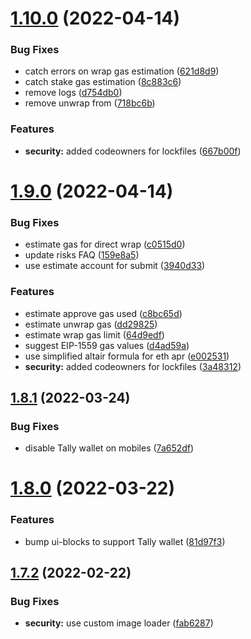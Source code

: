 # [1.10.0](https://github.com/lidofinance/staking-widget-ts/compare/1.9.0...1.10.0) (2022-04-14)


### Bug Fixes

* catch errors on wrap gas estimation ([621d8d9](https://github.com/lidofinance/staking-widget-ts/commit/621d8d9337084813b3dc83ac59d9044c81f2fb90))
* catch stake gas estimation ([8c883c6](https://github.com/lidofinance/staking-widget-ts/commit/8c883c60789a12f0b97609cebc0f292b2b11a134))
* remove logs ([d754db0](https://github.com/lidofinance/staking-widget-ts/commit/d754db0d760dbf6d09014d45da16b3fbd2498e4f))
* remove unwrap from ([718bc6b](https://github.com/lidofinance/staking-widget-ts/commit/718bc6b5b20c6ec45548e2de1e4b53d97b88ac2a))


### Features

* **security:** added codeowners for lockfiles ([667b00f](https://github.com/lidofinance/staking-widget-ts/commit/667b00feb36f50ee530fd4e8227ebb664e499d89))



# [1.9.0](https://github.com/lidofinance/staking-widget-ts/compare/1.8.1...1.9.0) (2022-04-14)


### Bug Fixes

* estimate gas for direct wrap ([c0515d0](https://github.com/lidofinance/staking-widget-ts/commit/c0515d0583c72b9c0aceb7b9f6abfa967339b49c))
* update risks FAQ ([159e8a5](https://github.com/lidofinance/staking-widget-ts/commit/159e8a5910e4199c1bafdfc8f800eb5369f57390))
* use estimate account for submit ([3940d33](https://github.com/lidofinance/staking-widget-ts/commit/3940d331328638bdebe9953601220072f943df17))


### Features

* estimate approve gas used ([c8bc65d](https://github.com/lidofinance/staking-widget-ts/commit/c8bc65d781d61b5ce10a0e30f69e99a8a6821a9d))
* estimate unwrap gas ([dd29825](https://github.com/lidofinance/staking-widget-ts/commit/dd298257ee4c5649a1e66f9d37cf97e8b3967412))
* estimate wrap gas limit ([64d9edf](https://github.com/lidofinance/staking-widget-ts/commit/64d9edf3f7ecc4b6a73cf6c12dee0065e8bce7e9))
* suggest EIP-1559 gas values ([d4ad59a](https://github.com/lidofinance/staking-widget-ts/commit/d4ad59a24bb1b1615f5a0339c7627948ce6c2f34))
* use simplified altair formula for eth apr ([e002531](https://github.com/lidofinance/staking-widget-ts/commit/e002531ffb8fc223fa4405059370bc5850b8bfa4))
* **security:** added codeowners for lockfiles ([3a48312](https://github.com/lidofinance/staking-widget-ts/commit/3a48312bd88d6aa9963f4dc57d5db9bb96ff950e))



## [1.8.1](https://github.com/lidofinance/staking-widget-ts/compare/1.8.0...1.8.1) (2022-03-24)


### Bug Fixes

* disable Tally wallet on mobiles ([7a652df](https://github.com/lidofinance/staking-widget-ts/commit/7a652dfefacb73e320cb100be477036ed4702ddb))



# [1.8.0](https://github.com/lidofinance/staking-widget-ts/compare/1.7.2...1.8.0) (2022-03-22)


### Features

* bump ui-blocks to support Tally wallet ([81d97f3](https://github.com/lidofinance/staking-widget-ts/commit/81d97f3c3290e739f2b4c97b368602c57f882047))



## [1.7.2](https://github.com/lidofinance/staking-widget-ts/compare/1.7.1...1.7.2) (2022-02-22)


### Bug Fixes

* **security:** use custom image loader ([fab6287](https://github.com/lidofinance/staking-widget-ts/commit/fab6287dc8e9ddb8dd05dc6b779d57dd9539070f))



